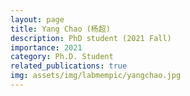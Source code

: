 ```yaml
---
layout: page
title: Yang Chao (杨超)
description: PhD student (2021 Fall)
importance: 2021
category: Ph.D. Student
related_publications: true
img: assets/img/labmempic/yangchao.jpg
---
```

